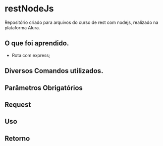 # restNodeJs
Repositório criado para arquivos do curso de rest com nodejs, realizado na plataforma Alura.



## O que foi aprendido.
- Rota com express;



## Diversos Comandos utilizados.



## Parâmetros Obrigatórios



## Request




## Uso



## Retorno